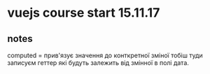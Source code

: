 # vuejs course start 15.11.17

## notes
  computed = прив'язує значення до конткретної зміної тобіш туди записуєм геттер які будуть залежить від змінної в полі дата.
